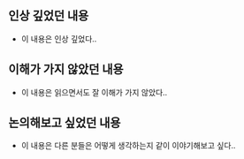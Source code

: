 ## 인상 깊었던 내용

- 이 내용은 인상 깊었다..

## 이해가 가지 않았던 내용

- 이 내용은 읽으면서도 잘 이해가 가지 않았다..

## 논의해보고 싶었던 내용

- 이 내용은 다른 분들은 어떻게 생각하는지 같이 이야기해보고 싶다..

 
